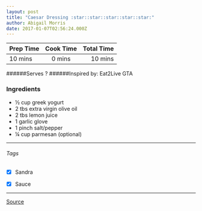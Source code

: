 ```yaml
---
layout: post
title: "Caesar Dressing :star::star::star::star::star:"
author: Abigail Morris
date: 2017-01-07T02:56:24.000Z
---
```


| Prep Time  | Cook Time    | Total Time  |
| ---------- |:------------:| -----------:|
| 10 mins    | 0 mins      | 10 mins     |


######Serves ?
######Inspired by: Eat2Live GTA

### Ingredients

* ½ cup greek yogurt
* 2 tbs extra virgin olive oil
* 2 tbs lemon juice
* 1 garlic glove
* 1 pinch salt/pepper
* ¼ cup parmesan (optional)

---

###### Tags
- [x] Sandra
- [x] Sauce


---

[Source](www.eat2livegta.com)

